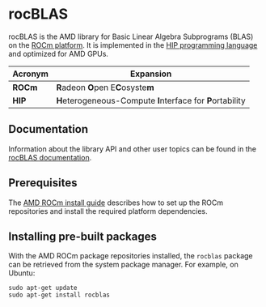 # rocBLAS
rocBLAS is the AMD library for Basic Linear Algebra Subprograms (BLAS) on the [ROCm platform][1]. It is
implemented in the [HIP programming language][2] and optimized for AMD GPUs.

|Acronym      | Expansion                                                   |
|-------------|-------------------------------------------------------------|
|**ROCm**     | **R**adeon **O**pen E**C**osyste**m**                       |
|**HIP**      | **H**eterogeneous-Compute **I**nterface for **P**ortability |

## Documentation
Information about the library API and other user topics can be found in the
[rocBLAS documentation][3].

## Prerequisites
The [AMD ROCm install guide][4] describes how to set up the ROCm repositories
and install the required platform dependencies.

## Installing pre-built packages
With the AMD ROCm package repositories installed, the `rocblas` package can be
retrieved from the system package manager. For example, on Ubuntu:

    sudo apt-get update
    sudo apt-get install rocblas

[1]: https://rocmdocs.amd.com/en/latest/
[2]: https://github.com/ROCm-Developer-Tools/HIP
[3]: https://rocblas.readthedocs.io/en/latest/
[4]: https://rocmdocs.amd.com/en/latest/Installation_Guide/Installation-Guide.html
